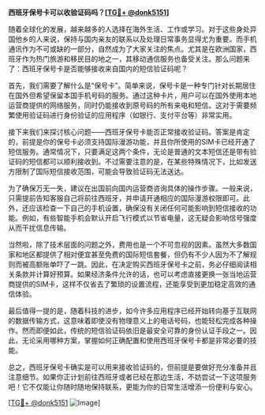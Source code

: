**西班牙保号卡可以收验证码吗？[[TG💪+ @donk5151](https://t.me/s/donk5151)]**

随着全球化的发展，越来越多的人选择在海外生活、工作或学习。对于这些身处异国他乡的人来说，保持与国内亲友的联系以及处理日常事务显得尤为重要。而手机通讯作为不可或缺的一部分，自然成为了大家关注的焦点。尤其是在欧洲国家，西班牙作为热门旅游和移民目的地之一，其移动通信服务也备受关注。那么问题来了：西班牙保号卡是否能够接收来自国内的短信验证码呢？

首先，我们需要了解什么是“保号卡”。简单来说，保号卡是一种专门针对长期居住在国外但希望保留本国手机号码的服务。通过这种卡片，用户可以在国外使用本地运营商提供的网络服务，同时仍能接收到原号码的所有来电和短信。这对于需要频繁使用验证码进行身份验证的应用程序（如银行、支付平台等）非常实用。

接下来我们来探讨核心问题——西班牙保号卡能否正常接收验证码。答案是肯定的，前提是你的保号卡必须支持国际漫游功能，并且你所使用的SIM卡已经开通了短信服务。通常情况下，只要满足这两个条件，无论是普通的文本短信还是带有验证码的短信都可以顺利接收到。不过需要注意的是，在某些特殊情况下，比如发送方限制了国际短信接收范围，可能会导致验证码无法送达。

为了确保万无一失，建议在出国前向国内运营商咨询具体的操作步骤。一般来说，只需提前告知客服自己将前往西班牙，并申请开通相应的国际漫游权限即可。此外，还应该检查一下自己的手机设置，确保没有关闭任何可能影响到短信接收的功能。例如，有些智能手机会默认开启飞行模式以节省电量，这无疑会影响信号强度从而干扰信息传输。

当然啦，除了技术层面的问题之外，费用也是一个不可忽视的因素。虽然大多数国家和地区都提供了相对便宜甚至免费的国际短信套餐，但仍有不少人因为不了解规则而被高额账单吓了一跳。因此，在决定购买西班牙保号卡之前，务必仔细阅读相关条款并计算好预算。如果经济条件允许的话，也可以考虑直接更换一张当地运营商提供的SIM卡，这样不仅省去了繁琐的设置流程，还能享受到更加稳定高效的通信体验。

最后值得一提的是，随着科技的进步，如今许多应用程序已经开始转向基于互联网的数据传输方式，这意味着即使没有物理意义上的电话号码，也能轻松完成各种操作。然而即便如此，传统的短信验证码依旧是最安全可靠的身份认证手段之一。因此，无论采用哪种方案，掌握如何正确配置和使用西班牙保号卡都是非常必要的技能。

总之，西班牙保号卡确实是可以用来接收验证码的，但前提是要做好充分准备并且注意细节。如果你正计划前往西班牙或者已经在那边生活，不妨尝试一下这项服务吧！它不仅能让你随时随地保持联系，更能为你的日常生活增添一份便利与安心。

[[TG💪+ @donk5151](https://t.me/s/donk5151) ![Image](https://i.postimg.cc/rwNCRYN7/Snipaste-2025-04-30-17-27-05.png)]